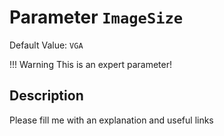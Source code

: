# Parameter `ImageSize`
Default Value: `VGA`

!!! Warning
    This is an expert parameter!



## Description
Please fill me with an explanation and useful links

